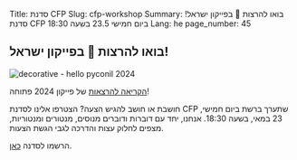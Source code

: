 Title: סדנת CFP
Slug: cfp-workshop
Summary: בואו להרצות 📢 בפייקון ישראל! סדנת CFP ביום חמישי 23.5 בשעה 18:30
Lang: he
page_number: 45

## בואו להרצות  📢  בפייקון ישראל!

![decorative - hello pyconil 2024]({static}/images/hello-pyconil-2024.jpeg)

[הקריאה להרצאות]({filename}cfp.md) של פייקון 2024 פתוחה!

חושבת או חושב להגיש הצעה? הצטרפו אלינו לסדנת CFP שתערך ברשת ביום
חמישי, 23 במאי, בשעה 18:30. אנחנו, יחד עם דוברות ודוברים מנוסים,
מנטורים ומנטוריות, מצפים לחלוק עצות והדרכה לגבי הגשת הצעות.

הרשמו לסדנה [כאן](https://bit.ly/4dHp5K2).


